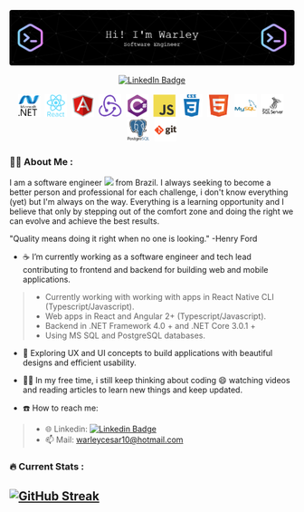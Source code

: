 
![Header](./github-header-image.png)
<div id="header" align="center">
<div id="badges">
  <a href="https://www.linkedin.com/in/warley-silva/">
    <img src="https://img.shields.io/badge/LinkedIn-blue?style=for-the-badge&logo=linkedin&logoColor=white" alt="LinkedIn Badge"/>
  </a>
</div>
<img src="https://komarev.com/ghpvc/?username=warleycsilva&style=flat-square&color=blue" alt=""/>
<!-- 
<h1>
  Welcome World, Im Warley.
  <img src="https://media.giphy.com/media/hvRJCLFzcasrR4ia7z/giphy.gif" width="30px"/>
</h1>
-->
</div>
<div align="center">
  <div>
  <img src="https://github.com/devicons/devicon/blob/master/icons/dot-net/dot-net-original-wordmark.svg" title=".NET" alt=".NET" width="40" height="40"/>&nbsp;
  <img src="https://github.com/devicons/devicon/blob/master/icons/react/react-original-wordmark.svg" title="React" alt="React" width="40" height="40"/>&nbsp;
  <img src="https://github.com/devicons/devicon/blob/master/icons/angularjs/angularjs-original.svg" title="Angular" alt="Angular" width="40" height="40"/>&nbsp;
  <img src="https://github.com/devicons/devicon/blob/master/icons/redux/redux-original.svg" title="Redux" alt="Redux " width="40" height="40"/>&nbsp;
  <img src="https://github.com/devicons/devicon/blob/master/icons/csharp/csharp-original.svg" title="C#" alt="C#" width="40" height="40"/>&nbsp;
  <img src="https://github.com/devicons/devicon/blob/master/icons/javascript/javascript-original.svg" title="JavaScript" alt="JavaScript" width="40" height="40"/>&nbsp;
  <img src="https://github.com/devicons/devicon/blob/master/icons/css3/css3-plain-wordmark.svg"  title="CSS3" alt="CSS" width="40" height="40"/>&nbsp;
  <img src="https://github.com/devicons/devicon/blob/master/icons/html5/html5-original.svg" title="HTML5" alt="HTML" width="40" height="40"/>&nbsp;
  <img src="https://github.com/devicons/devicon/blob/master/icons/mysql/mysql-original-wordmark.svg" title="MySQL"  alt="MySQL" width="40" height="40"/>&nbsp;
  <img src="https://github.com/devicons/devicon/blob/master/icons/microsoftsqlserver/microsoftsqlserver-plain-wordmark.svg" title="MSSQL" alt="MSSQL" width="40" height="40"/>&nbsp;
  <img src="https://github.com/devicons/devicon/blob/master/icons/postgresql/postgresql-original-wordmark.svg" title="PostgreSQL" alt="PostgreSQL" width="40" height="40"/>&nbsp;
  <img src="https://github.com/devicons/devicon/blob/master/icons/git/git-original-wordmark.svg" title="Git" **alt="Git" width="40" height="40"/>
</div>
</div>

### :woman_technologist: About Me :
I am a software engineer <img src="https://media.giphy.com/media/WUlplcMpOCEmTGBtBW/giphy.gif" width="30"> from Brazil.
I always seeking to become a better person and professional for each challenge, i don't know
everything (yet) but I'm always on the way. Everything is a learning opportunity and I believe
that only by stepping out of the comfort zone and doing the right we can evolve and achieve
the best results.

"Quality means doing it right when no one is looking." -Henry Ford


- :coffee: I’m currently working as a software engineer and tech lead contributing to frontend and backend for building web and mobile applications.
> - Currently working with working with apps in React Native CLI (Typescript/Javascript).
> - Web apps in React and Angular 2+ (Typescript/Javascript).
> - Backend in .NET Framework 4.0 + and .NET Core 3.0.1 +
>  - Using MS SQL and PostgreSQL databases.
- :eyes: Exploring UX and UI concepts to build applications with beautiful designs and efficient usability.

- :lotus_position_man: In my free time, i still keep thinking about coding 😄 watching videos and reading articles to learn new things and keep updated.

- :phone: How to reach me: 
> - :globe_with_meridians: Linkedin: [![Linkedin Badge](https://img.shields.io/badge/-Warley-blue?style=flat&logo=Linkedin&logoColor=white)](https://www.linkedin.com/in/warley-silva/)
> - :mailbox: Mail: warleycesar10@hotmail.com


### :fire: Current Stats :
[![GitHub Streak](http://github-readme-streak-stats.herokuapp.com?user=warleycsilva&theme=dark&background=000000)](https://git.io/streak-stats)
---
<!--
### :fire: Top Langs :
[![Top Langs](https://github-readme-stats.vercel.app/api/top-langs/?username=warleycsilva&layout=compact&theme=vision-friendly-dark)](https://github.com/anuraghazra/github-readme-stats)

![Anurag's GitHub stats](https://github-readme-stats.vercel.app/api?username=warleycsilva&show_icons=true&theme=radical)
-->
